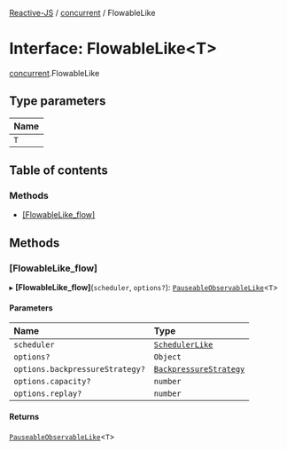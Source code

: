 [Reactive-JS](../README.md) / [concurrent](../modules/concurrent.md) / FlowableLike

# Interface: FlowableLike\<T\>

[concurrent](../modules/concurrent.md).FlowableLike

## Type parameters

| Name |
| :------ |
| `T` |

## Table of contents

### Methods

- [[FlowableLike\_flow]](concurrent.FlowableLike.md#[flowablelike_flow])

## Methods

### [FlowableLike\_flow]

▸ **[FlowableLike_flow]**(`scheduler`, `options?`): [`PauseableObservableLike`](concurrent.PauseableObservableLike.md)\<`T`\>

#### Parameters

| Name | Type |
| :------ | :------ |
| `scheduler` | [`SchedulerLike`](concurrent.SchedulerLike.md) |
| `options?` | `Object` |
| `options.backpressureStrategy?` | [`BackpressureStrategy`](../modules/utils.md#backpressurestrategy) |
| `options.capacity?` | `number` |
| `options.replay?` | `number` |

#### Returns

[`PauseableObservableLike`](concurrent.PauseableObservableLike.md)\<`T`\>
